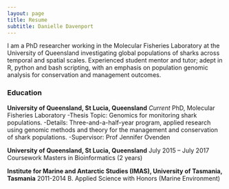 ```yaml
---
layout: page
title: Resume
subtitle: Danielle Davenport
---
```



I am a PhD researcher working in the Molecular Fisheries Laboratory at the University of Queensland investigating global populations of  sharks across temporal and spatial scales. Experienced student mentor and tutor; adept in R, python and bash scripting, with an emphasis on population genomic analysis for conservation and management outcomes.

### Education

**University of Queensland, St Lucia, Queensland**
*Current*
PhD, Molecular Fisheries Laboratory
-Thesis Topic: Genomics for monitoring shark populations.
-Details: Three-and-a-half-year program, applied research using genomic methods and theory for the management and conservation of shark populations.
-Supervisor: Prof Jennifer Ovenden

**University of Queensland, St Lucia, Queensland**
July 2015 – July 2017
Coursework Masters in Bioinformatics (2 years)

**Institute for Marine and Antarctic Studies (IMAS), University of Tasmania, Tasmania**
2011-2014
B. Applied Science with Honors (Marine Environment)
